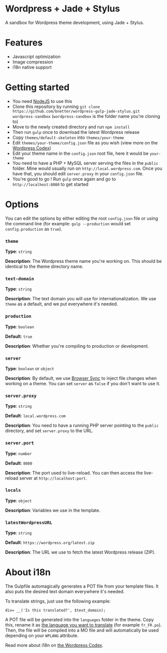 # Wordpress + Jade + Stylus
A sandbox for Wordpress theme development, using Jade + Stylus.

# Features
+ Javascript optimization
+ Image compression
+ i18n native support

# Getting started
+ You need [NodeJS](https://nodejs.org/) to use this
+ Clone this repository by running `git clone https://github.com/bnetter/wordpress-gulp-jade-stylus.git wordpress-sandbox` (`wordpress-sandbox` is the folder name you're cloning to)
+ Move to the newly created directory and run `npm install`
+ Then run `gulp` once to download the latest Wordpress release
+ Copy `themes/default-skeleton` into `themes/your-theme`
+ Edit `themes/your-theme/config.json` file as you wish (view more on the [Wordpress Codex](https://codex.wordpress.org/File_Header))
+ Edit your theme name in the `config.json` root file, here it would be `your-theme`
+ You need to have a PHP + MySQL server serving the files in the `public` folder. Mine would usually run on `http://local.wordpress.com`. Once you have that, you should edit `server.proxy` in your `config.json` file.
+ You're good to go ! Run `gulp` once again and go to `http://localhost:8080` to get started

# Options
You can edit the options by either editing the root `config.json` file or using the command line (for example: `gulp --production` would set `config.production` as `true`).

### `theme`
**Type**: `string`

**Description**: The Wordpress theme name you're working on. This should be identical to the theme directory name.

### `text-domain`
**Type**: `string`

**Description**: The text domain you will use for internationalization. We use `theme` as a default, and we put everywhere it's needed.

### `production`
**Type**: `boolean`

**Default**: `true`

**Description**: Whether you're compiling to production or development.

### `server`
**Type**: `boolean` or `object`

**Description**: By default, we use [Browser Sync](http://www.browsersync.io/) to inject file changes when working on a theme. You can set `server` as `false` if you don't want to use it.

### `server.proxy`
**Type**: `string`

**Default**: `local.wordpress.com`

**Description**: You need to have a running PHP server pointing to the `public` directory, and set `server.proxy` to the URL.

### `server.port`
**Type**: `number`

**Default**: `8080`

**Description**: The port used to live-reload. You can then access the live-reload server at `http://localhost:port`.

### `locals`
**Type**: `object`

**Description**: Variables we use in the template.

### `latestWordpressURL`
**Type**: `string`

**Default**: `https://wordpress.org/latest.zip`

**Description**: The URL we use to fetch the latest Wordpress release (ZIP).

# About i18n
The Gulpfile automagically generates a POT file from your template files. It also puts the desired text domain everywhere it's needed.

To translate strings, just use the following example:

```jade
div= __('Is this translated?', $text_domain);
```

A POT file will be generated into the `languages` folder in the theme. Copy this, rename it as [the language you want to translate](http://www.w3.org/International/articles/language-tags/) (for example `fr_FR.po`). Then, the file will be compiled into a MO file and will automatically be used depending on your `WPLANG` attribute.

Read more about i18n on [the Wordpress Codex](https://developer.wordpress.org/themes/functionality/internationalization/).